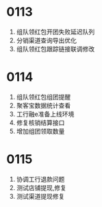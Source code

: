 # 0113

1. 组队领红包开团失败延迟队列
2. 分销渠道查询导出优化
3. 组队领红包跟踪链接联调修改

# 0114

1. 组队领红包组团提醒
2. 聚客宝数据统计查看
3. 工行融e准备上线环境
4. 修复核销结算接口
5. 增加组团领取数量

# 0115

1. 协调工行退款问题
2. 测试店铺提现,修复
3. 测试渠道提现修复